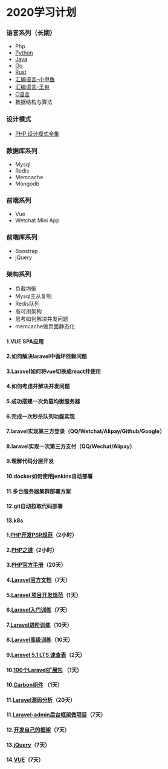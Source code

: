 # 2020学习计划

### 语言系列（长期）

- Php
- [Python](https://learnku.com/python)
- [Java](https://how2j.cn/)
- [Go](https://learnku.com/docs/the-way-to-go)
- [Rust](https://learnku.com/rust)
- [汇编语言-小甲鱼](https://www.bilibili.com/video/av28132657/)
- [汇编语言-王爽](https://www.bilibili.com/video/BV1mt411R7Xv?p=325)
- [C语言](https://www.bilibili.com/video/BV17s411N78s?p=1)
- 数据结构与算法

### 设计模式

- [PHP 设计模式全集](https://learnku.com/docs/php-design-patterns/2018)

### 数据库系列

- Mysql
- Redis
- Memcache
- Mongodb

### 前端系列

- Vue
- Wetchat Mini App

### 前端库系列

- Boostrap
- jQuery

### 架构系列

- 负载均衡
- Mysql主从复制
- Redis队列
- 高可用架构
- 思考如何解决并发问题
- memcache做页面静态化

#### 1.VUE SPA应用
#### 2.如何解决laravel中循环依赖问题
#### 3.Laravel如何将vue切换成react并使用
#### 4.如何考虑并解决并发问题
#### 5.成功搭建一次负载均衡服务器
#### 6.完成一次秒杀队列功能实现
#### 7.laravel实现第三方登录（QQ/Wetchat/Alipay/Github/Google）
#### 8.laravel实现一次第三方支付（QQ/Wechat/Alipay）
#### 9.理解代码分层开发
#### 10.docker如何使用jenkins自动部署
#### 11.多台服务器集群部署方案
#### 12.git自动拉取代码部署
#### 13.k8s









#### 1.[PHP开发PSR规范](http://doc.iokvip.com/psrs/psr-1-basic-coding/)（2小时）

#### 2.[PHP之道](https://laravel-china.github.io/php-the-right-way/)（2小时）

#### 3.[PHP官方手册](http://php.net/manual/zh/)（20天）

#### 4.[Laravel官方文档](https://laravel-china.org/docs/laravel/5.5)（7天）

#### 5.[Laravel 项目开发规范](https://laravel-china.org/courses/laravel-specification)（1天）

#### 6.[Laravel入门训练](https://laravel-china.org/courses/laravel-essential-training-5.5)（7天）

#### 7.[Laravel进阶训练](https://laravel-china.org/courses/laravel-intermediate-training-5.5)（10天）

#### 8.[Laravel高级训练](https://laravel-china.org/courses/laravel-advance-training-5.5)（10天）

#### 9.[Laravel 5.1 LTS 速查表](https://cs.laravel-china.org)（2天）

#### 10.[100个Laravel扩展包](https://laravel-china.org/topics/2530/the-highest-amount-of-downloads-of-the-100-laravel-extensions-recommended) （1天）

#### 10.[Carbon组件](http://carbon.nesbot.com/docs/) （1天）

#### 11.[Laravel源码分析](https://github.com/laravel/laravel)（20天）

#### 11.[Laravel-admin后台框架做项目](http://laravel-admin.org/docs/#/zh/installation)（7天）

#### 12.[开发自己的框架](https://github.com/laravel/laravel)（7天）

#### 13.[jQuery](http://www.runoob.com/jquery/jquery-tutorial.html)（7天）

#### 14.[VUE](https://cn.vuejs.org/v2/guide/)（7天）
